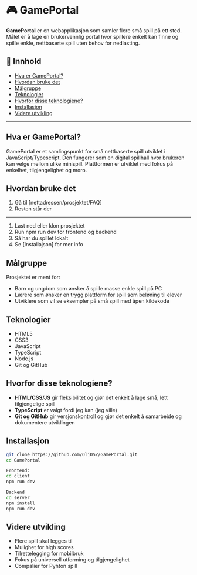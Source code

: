 # 🎮 GamePortal

**GamePortal** er en webapplikasjon som samler flere små spill på ett sted. Målet er å lage en brukervennlig portal hvor spillere enkelt kan finne og spille enkle, nettbaserte spill uten behov for nedlasting.


## 📌 Innhold

- [Hva er GamePortal?](#hva-er-gameportal)
- [Hvordan bruke det](#hvordan-bruke-det)
- [Målgruppe](#målgruppe)
- [Teknologier](#teknologier)
- [Hvorfor disse teknologiene?](#hvorfor-disse-teknologiene)
- [Installasjon](#installasjon)
- [Videre utvikling](#videre-utvikling)

---

## Hva er GamePortal?

GamePortal er et samlingspunkt for små nettbaserte spill utviklet i JavaScript/Typescript. Den fungerer som en digital spillhall hvor brukeren kan velge mellom ulike minispill. Plattformen er utviklet med fokus på enkelhet, tilgjengelighet og moro.

## Hvordan bruke det

1. Gå til [nettadressen/prosjektet/FAQ]
2. Resten står der
 ---
1. Last ned eller klon prosjektet
2. Run npm run dev for frontend og backend
3. Så har du spillet lokalt
4. Se [Installajson] for mer info

## Målgruppe

Prosjektet er ment for:

- Barn og ungdom som ønsker å spille masse enkle spill på PC
- Lærere som ønsker en trygg plattform for spill som beløning til elever 
- Utviklere som vil se eksempler på små spill med åpen kildekode

## Teknologier

- HTML5  
- CSS3  
- JavaScript
- TypeScript
- Node.js  
- Git og GitHub

## Hvorfor disse teknologiene?

- **HTML/CSS/JS** gir fleksibilitet og gjør det enkelt å lage små, lett tilgjengelige spill
- **TypeScript** er valgt fordi jeg kan (jeg ville)
- **Git og GitHub** gir versjonskontroll og gjør det enkelt å samarbeide og dokumentere utviklingen

## Installasjon

```bash
git clone https://github.com/OliOSZ/GamePortal.git
cd GamePortal

Frontend:
cd client
npm run dev 

Backend
cd server
npm install
npm run dev
```

<!-- npm install express
npm install -g nodemon
npm install express cors pg dotenv
npm install express pg bcryptjs jsonwebtoken dotenv-->


## Videre utvikling
- Flere spill skal legges til
- Mulighet for high scores
- Tilrettelegging for mobilbruk
- Fokus på universell utforming og tilgjengelighet
- Compalier for Pyhton spill
